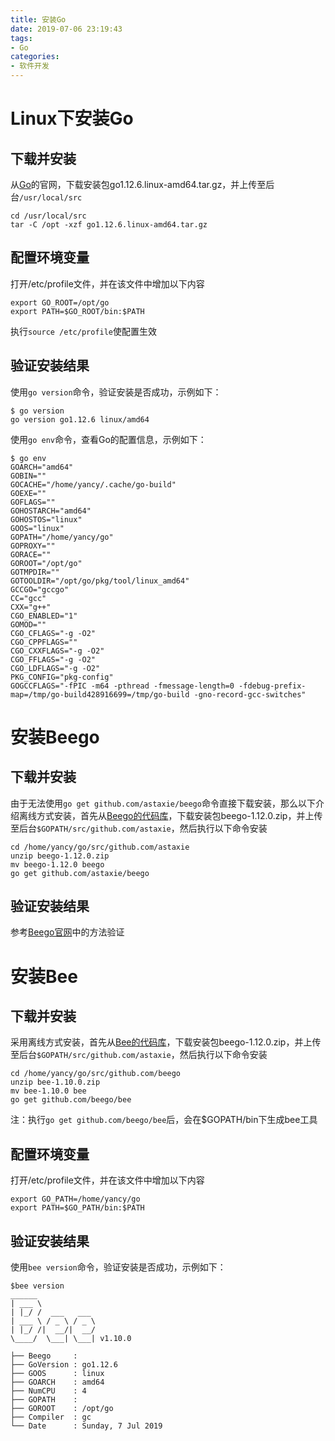 ```yaml
---
title: 安装Go
date: 2019-07-06 23:19:43
tags: 
- Go
categories:
- 软件开发
---
```


# Linux下安装Go

## 下载并安装
从[Go](https://golang.google.cn/)的官网，下载安装包go1.12.6.linux-amd64.tar.gz，并上传至后台`/usr/local/src`

```
cd /usr/local/src
tar -C /opt -xzf go1.12.6.linux-amd64.tar.gz
```

## 配置环境变量
打开/etc/profile文件，并在该文件中增加以下内容
```
export GO_ROOT=/opt/go
export PATH=$GO_ROOT/bin:$PATH
```
执行`source /etc/profile`使配置生效

## 验证安装结果
使用`go version`命令，验证安装是否成功，示例如下：
```
$ go version
go version go1.12.6 linux/amd64
```

使用`go env`命令，查看Go的配置信息，示例如下：
```
$ go env
GOARCH="amd64"
GOBIN=""
GOCACHE="/home/yancy/.cache/go-build"
GOEXE=""
GOFLAGS=""
GOHOSTARCH="amd64"
GOHOSTOS="linux"
GOOS="linux"
GOPATH="/home/yancy/go"
GOPROXY=""
GORACE=""
GOROOT="/opt/go"
GOTMPDIR=""
GOTOOLDIR="/opt/go/pkg/tool/linux_amd64"
GCCGO="gccgo"
CC="gcc"
CXX="g++"
CGO_ENABLED="1"
GOMOD=""
CGO_CFLAGS="-g -O2"
CGO_CPPFLAGS=""
CGO_CXXFLAGS="-g -O2"
CGO_FFLAGS="-g -O2"
CGO_LDFLAGS="-g -O2"
PKG_CONFIG="pkg-config"
GOGCCFLAGS="-fPIC -m64 -pthread -fmessage-length=0 -fdebug-prefix-map=/tmp/go-build428916699=/tmp/go-build -gno-record-gcc-switches"
```

# 安装Beego

## 下载并安装
由于无法使用`go get github.com/astaxie/beego`命令直接下载安装，那么以下介绍离线方式安装，首先从[Beego的代码库](https://github.com/astaxie/beego)，下载安装包beego-1.12.0.zip，并上传至后台`$GOPATH/src/github.com/astaxie`，然后执行以下命令安装

```
cd /home/yancy/go/src/github.com/astaxie
unzip beego-1.12.0.zip
mv beego-1.12.0 beego
go get github.com/astaxie/beego
```

## 验证安装结果
参考[Beego官网](https://beego.me/)中的方法验证


# 安装Bee
## 下载并安装
采用离线方式安装，首先从[Bee的代码库](https://github.com/beego/bee)，下载安装包beego-1.12.0.zip，并上传至后台`$GOPATH/src/github.com/astaxie`，然后执行以下命令安装

```
cd /home/yancy/go/src/github.com/beego
unzip bee-1.10.0.zip
mv bee-1.10.0 bee
go get github.com/beego/bee
```
注：执行`go get github.com/beego/bee`后，会在$GOPATH/bin下生成bee工具

## 配置环境变量
打开/etc/profile文件，并在该文件中增加以下内容
```
export GO_PATH=/home/yancy/go
export PATH=$GO_PATH/bin:$PATH
```

## 验证安装结果
使用`bee version`命令，验证安装是否成功，示例如下：
```
$bee version
______
| ___ \
| |_/ /  ___   ___
| ___ \ / _ \ / _ \
| |_/ /|  __/|  __/
\____/  \___| \___| v1.10.0

├── Beego     : 
├── GoVersion : go1.12.6
├── GOOS      : linux
├── GOARCH    : amd64
├── NumCPU    : 4
├── GOPATH    : 
├── GOROOT    : /opt/go
├── Compiler  : gc
└── Date      : Sunday, 7 Jul 2019

```